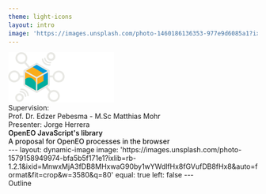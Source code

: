 ```yaml
---
theme: light-icons
layout: intro
image: 'https://images.unsplash.com/photo-1460186136353-977e9d6085a1?ixlib=rb-1.2.1&ixid=MnwxMjA3fDB8MHxwaG90by1wYWdlfHx8fGVufDB8fHx8&auto=format&fit=crop&w=1920&q=1080'
---
```

  <div class="mb-4 absolute top-4 right-12">
      <img src="/assets/openeo-logo.svg" class="m-10 h-10" />
  </div>

  <div class="absolute pt-6 left-12">
    <span @click="next" class="p-1 rounded flex justify-center items-center">
      Supervision: <br>
      Prof. Dr. Edzer Pebesma - M.Sc Matthias Mohr
    </span>
  </div>

  <div class="absolute pt-20 left-12">
    <span @click="next" class="p-1 rounded flex justify-center items-center">
      Presenter: Jorge Herrera
    </span>
  </div>

  <div class="mb-4 absolute bottom-4 left-12">
    <div class="text-5xl text-orange text-opacity-60" style="font-weight:600;" >
      OpenEO JavaScript's library
    </div> 
    <span class="text-2xl text-white text-opacity-80" style="font-weight:500;" >
      A proposal for OpenEO processes in the browser
    </span>
  </div>
---
layout: dynamic-image
image: 'https://images.unsplash.com/photo-1579158949974-bfa5b5f171e1?ixlib=rb-1.2.1&ixid=MnwxMjA3fDB8MHxwaG90by1wYWdlfHx8fGVufDB8fHx8&auto=format&fit=crop&w=3580&q=80'
equal: true
left: false
---
  <layout-tag layout-name="dynamic-image" />

  <div class="text-primary dark:text-primary pb-2 pt-4">
    <span class="">
      <light-icon icon="click" />
      Outline
    </span>
  </div>
<!-- 
---
layout: dynamic-image 
image: 'https://source.unsplash.com/collection/VBNb52J8Trk/1920x1080'
equal: false
left: false
---
  <layout-tag layout-name="dynamic-image" />

  <div class="text-black dark:text-white text-opacity-60 dark:text-opacity-60 pt-2 font-sm">
    <span class="text-sm">
      Image at Right
    </span>
  </div>
  <div class="text-primary dark:text-primary pb-2 pt-4">
    <span class="">
      Theme Configuration <light-icon icon="settings"/>
    </span>
  </div>

---
layout: dynamic-image 
image: 'https://source.unsplash.com/collection/94734566/1920x1080'
equal: false
left: true
---
  <layout-tag layout-name="dynamic-image" />

  <div class="text-black dark:text-white text-opacity-60 dark:text-opacity-60 pt-2 font-sm">
      <span class="text-sm">
        Image at Left
      </span>
  </div>
  <div class="text-primary dark:text-primary pb-2 pt-2">
    <span class="">
      Theme Configuration <light-icon icon="adjustments-horizontal"/>
    </span>
  </div>
---
layout: dynamic-image 
image: 'https://source.unsplash.com/collection/94734566/1920x1080'
equal: true
left: false
---
  <layout-tag layout-name="dynamic-image" />

  <div class="text-black dark:text-white text-opacity-60 dark:text-opacity-60 pt-2 font-sm">
      <span class="text-sm">
        Equal Width
      </span>
  </div>
  <div class="text-primary dark:text-primary pb-2 pt-2">
    <span class="">
      Theme Configuration <light-icon icon="adjustments"/>
    </span>
  </div>

```ts
layout: dynamic-image //Layout Name
image: 'https://source.unsplash.com/collection/94734566/1920x1080'
equal: true
left: false
```




---
layout: dynamic-image 
image: 'https://source.unsplash.com/collection/94734566/1920x1080'
upperImage: 'https://source.unsplash.com/collection/94734566/1920x1080'
equal: true
left: false
---
  <layout-tag layout-name="dynamic-image" />

  <div class="text-black dark:text-white text-opacity-60 dark:text-opacity-60 pt-2 font-sm">
      <span class="text-sm">
        Floating image
      </span>
  </div>
  <div class="text-primary dark:text-primary pb-2 pt-2">
    <span class="">
      Theme Configuration <light-icon icon="settings"/>
    </span>
  </div>

```ts
layout: dynamic-image //Layout Name
image: 'https://source.unsplash.com/collection/94734566/1920x1080'
upperImage: 'https://source.unsplash.com/collection/94734566/1920x1080'
equal: true
left: false
```




---
layout: center-image
image: '/static/light-icons-screenshot.png'
---
  <layout-tag layout-name="center-image" />

  <div class="mb-4">
    <span class="text-3xl text-primary dark:text-primary" style="font-weight:500;" >Designed for Innovative Projects <light-icon icon="wand" /></span>
  </div>




---
layout: dynamic-image
image: 'https://source.unsplash.com/collection/94734566/1920x1080'
equal: false
left: false
---
  <layout-tag layout-name="dynamic-image" />

  <div class="text-primary dark:text-primary ">
    <span class="text-xl" style="font-weight: 600;">
      Simplified Syntax
      <light-icon icon="code" />
    </span>
  </div>
  
  <div class="flex items-end justify-between pb-2 pt-5">
    <div class="">
      <i class="light-icon-brand-facebook" style="font-size:24px;" ></i>
    </div>
    <span class="text-xs opacity-60">
      Universal
    </span>
  </div>

  ```ts
  // Universal
  <i class="light-icon-brand-facebook"></i> 
  ```

  <div class="flex items-end justify-between pb-2 pt-5">
    <div class="">
      <light-icon icon="brand-facebook" size="24px" />
    </div>
    <span class="text-xs opacity-60">
      Inbuilt in theme
    </span>
  </div>

  ```ts
  // Inbuilt component in theme
  <light-icon icon="brand-facebook" size="24px" />
  ```


  <div class="flex items-end justify-between pb-2 pt-5">
    <div class="">
      <icon-box>
        <light-icon icon="brand-twitter" size="24px" />
      </icon-box>
    </div>
    <span class="text-xs opacity-60 ">
      Inbuilt in theme
    </span>
  </div>

  ```ts
  // Inbuilt wrapper-component in theme
  <icon-box>
    <light-icon icon="brand-twitter" size="24px" />
  </icon-box>
  ```
---
layout: image-left
image: '/static/light-icons-illustration.svg'
equal: true
---
  <layout-tag layout-name="image-left" />

  <div class="">
    <h1 class="text-primary dark:text-primary" >Handcrafted Icons...</h1>
  </div>
  <div class="leading-snug text-black dark:text-white text-opacity-60 dark:text-opacity-60">
    Your imagination has no boundaries and so does our handpicked collection of premium & light-weighted icons. 
    <br/><br/>
    Explore and choose icons from the vast landscape of Light-Icons. <light-icon icon="brand-telegram" />
  </div>

---
layout: center-image
---
  <layout-tag layout-name="center-image" />

  <div class="mb-0">
    <span class="text-3xl text-primary dark:text-primary" style="font-weight:600;text-transform: uppercase;" >Explore More</span>
  </div>
  <div class="mb-0">
    <a href="https://icons.lightvue.org/" target="_blank" class="">Documentation</a> |
    <a href="https://github.com/lightvue/light-icons" target="_blank" class="">Contribution</a>
  </div>

  <style>
    a {
      margin: 10px;
    }

    a:hover{
      opacity:0.7;
    }
  </style> -->
